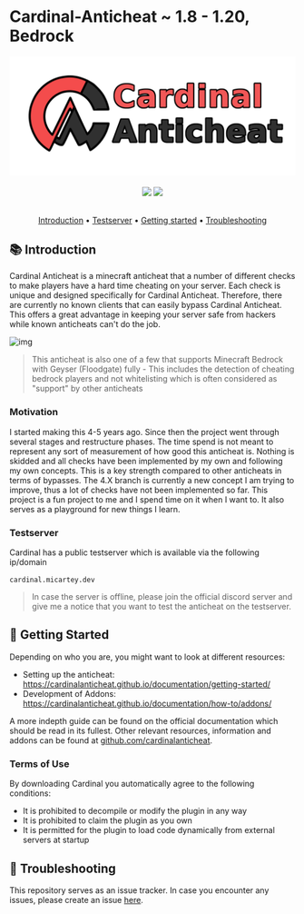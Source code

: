 # Cardinal-Anticheat ~ 1.8 - 1.20, Bedrock

<div align="center">
    <img src="images/banner.png" />
</div>

<br />

<div align="center">
    <img
        src="https://img.shields.io/badge/Written%20in-java-%23EF4041?style=for-the-badge"
        height="30"
    />
    <a href="https://discord.gg/fxTn7v8">
        <img 
            src="https://img.shields.io/discord/647922123192533022?color=212121&label=Discord&logo=discord&logoColor=212121&style=for-the-badge"
            height="30"
        />
    </a>
</div>

<br />

<p align="center">
  <a href="#-introduction">Introduction</a> •
  <a href="#testserver">Testserver</a> •
  <a href="https://cardinalanticheat.github.io/documentation/getting-started/">Getting started</a> •
  <a href="https://github.com/micartey/Cardinal-Anticheat/issues">Troubleshooting</a>
</p>


## 📚 Introduction

Cardinal Anticheat is a minecraft anticheat that a number of different checks to make players have a hard time cheating on your server. Each check is unique and designed specifically for Cardinal Anticheat. Therefore, there are currently no known clients that can easily bypass Cardinal Anticheat. This offers a great advantage in keeping your server safe from hackers while known anticheats can't do the job. 

![img](images/ezgif.com-gif-maker.gif)

> This anticheat is also one of a few that supports Minecraft Bedrock with Geyser (Floodgate) fully - This includes the detection of cheating bedrock players and not whitelisting which is often considered as "support" by other anticheats

### Motivation

I started making this 4-5 years ago. Since then the project went through several stages and restructure phases. The time spend is not meant to represent any sort of measurement of how good this anticheat is. Nothing is skidded and all checks have been implemented by my own and following my own concepts. This is a key strength compared to other anticheats in terms of bypasses. The 4.X branch is currently a new concept I am trying to improve, thus a lot of checks have not been implemented so far. This project is a fun project to me and I spend time on it when I want to. It also serves as a playground for new things I learn.

### Testserver

Cardinal has a public testserver which is available via the following ip/domain

```
cardinal.micartey.dev
```

> In case the server is offline, please join the official discord server and give me a notice that you want to test the anticheat on the testserver.

## 📝 Getting Started

Depending on who you are, you might want to look at different resources:

- Setting up the anticheat: https://cardinalanticheat.github.io/documentation/getting-started/
- Development of Addons: https://cardinalanticheat.github.io/documentation/how-to/addons/

A more indepth guide can be found on the official documentation which should be read in its fullest. Other relevant resources, information and addons can be found at [github.com/cardinalanticheat](https://github.com/cardinalanticheat).

### Terms of Use

By downloading Cardinal you automatically agree to the following conditions:

- It is prohibited to decompile or modify the plugin in any way
- It is prohibited to claim the plugin as you own
- It is permitted for the plugin to load code dynamically from external servers at startup

## 🔬 Troubleshooting

This repository serves as an issue tracker. In case you encounter any issues, please create an issue [here](https://github.com/micartey/Cardinal-Anticheat/issues/new/choose).
